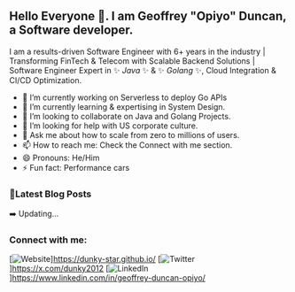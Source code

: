 ## Hello Everyone 👋. I am Geoffrey "Opiyo" Duncan, a Software developer.


I am a results-driven Software Engineer with 6+ years in the industry | Transforming FinTech & Telecom with Scalable Backend Solutions | Software Engineer Expert in ✨ _Java_ ✨ & ✨ _Golang_ ✨, Cloud Integration & CI/CD Optimization.

- 🔭 I’m currently working on Serverless to deploy Go APIs
- 🌱 I’m currently learning & expertising in System Design.
- 👯 I’m looking to collaborate on Java and Golang Projects.
- 🤔 I’m looking for help with US corporate culture.
- 💬 Ask me about how to scale from zero to millions of users.
- 📫 How to reach me: Check the Connect with me section.
- 😄 Pronouns: He/Him
- ⚡ Fun fact: Performance cars

### 📕Latest Blog Posts
➡️ Updating...

### Connect with me:
[![Website](https://img.shields.io/badge/Website-YourWebsite-blue)]https://dunky-star.github.io/
[![Twitter](https://img.shields.io/badge/Twitter-YourTwitterHandle-blue)]https://x.com/dunky2012
[![LinkedIn](https://img.shields.io/badge/LinkedIn-YourLinkedInHandle-blue)]https://www.linkedin.com/in/geoffrey-duncan-opiyo/

